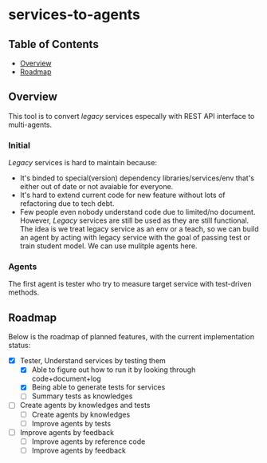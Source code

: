 # services-to-agents

## Table of Contents
- [Overview](#overview)
- [Roadmap](#roadmap)


## Overview
This tool is to convert *legacy* services especally with REST API interface to multi-agents.

### Initial
*Legacy* services is hard to maintain because:
- It's binded to special(version) dependency libraries/services/env that's either out of date or not avaiable for everyone.
- It's hard to extend current code for new feature without lots of refactoring due to tech debt.
- Few people even nobody understand code due to limited/no document.
However, *Legacy* services are still be used as they are still functional. The idea is we treat legacy service as an env or a teach,
so we can build an agent by acting with legacy service with the goal of passing test or train student model. We can use mulitple agents here.

### Agents
The first agent is tester who try to measure target service with test-driven methods.


## Roadmap
Below is the roadmap of planned features, with the current implementation status:

- [x] Tester, Understand services by testing them
  - [x] Able to figure out how to run it by looking through code+document+log
  - [x] Being able to generate tests for services
  - [ ] Summary tests as knowledges
- [ ] Create agents by knowledges and tests
  - [ ] Create agents by knowledges
  - [ ] Improve agents by tests
- [ ] Improve agents by feedback
  - [ ] Improve agents by reference code
  - [ ] Improve agents by feedback
